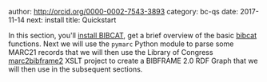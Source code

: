 author: http://orcid.org/0000-0002-7543-3893
category: bc-qs
date: 2017-11-14
next: install
title: Quickstart


In this section, you'll [install BIBCAT](/topic/install.html),
get a brief overview of the basic [bibcat](/topic/importing-bibcat.html)
functions. Next we will use the `pymarc` Python module to
parse some MARC21 records that we will then use the Library
of Congress [marc2bibframe2](/topic/marc2bibframe2.html) XSLT project 
to create a BIBFRAME 2.0 RDF Graph that we will then use in the 
subsequent sections.
